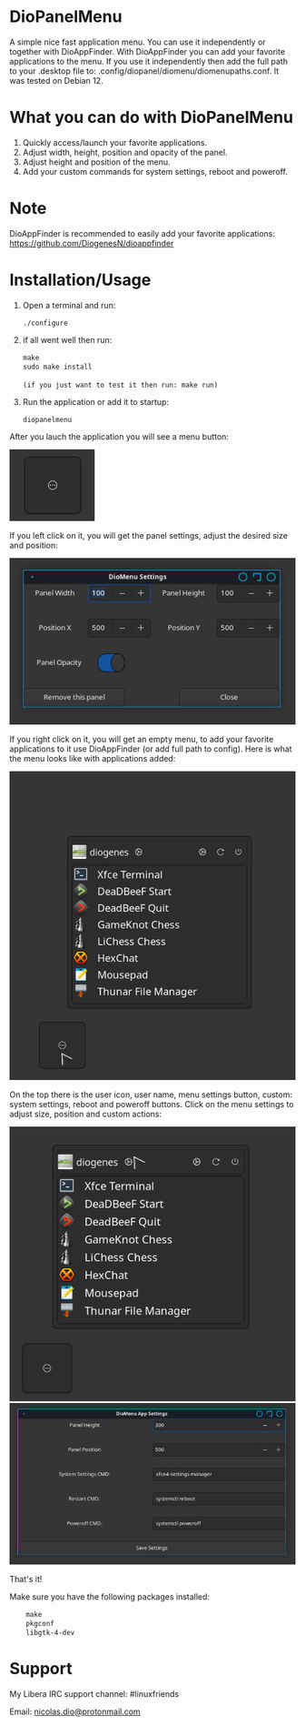 # DioPanelMenu
A simple nice fast application menu.
You can use it independently or together with DioAppFinder.
With DioAppFinder you can add your favorite applications to the menu.
If you use it independently then add the full path to your .desktop file to: .config/diopanel/diomenu/diomenupaths.conf.
It was tested on Debian 12.

# What you can do with DioPanelMenu
   1. Quickly access/launch your favorite applications.
   2. Adjust width, height, position and opacity of the panel.
   3. Adjust height and position of the menu.
   4. Add your custom commands for system settings, reboot and poweroff.

# Note
   DioAppFinder is recommended to easily add your favorite applications:
   https://github.com/DiogenesN/dioappfinder

# Installation/Usage
  1. Open a terminal and run:

		 ./configure

  2. if all went well then run:

		 make
		 sudo make install
		 
		 (if you just want to test it then run: make run)
		
  4. Run the application or add it to startup:
  
		 diopanelmenu

 After you lauch the application you will see a menu button:
 
![Alt text](https://github.com/DiogenesN/dioapanelmenu/blob/main/panelbutton.png)

 If you left click on it, you will get the panel settings, adjust the desired size and position:
 
![Alt text](https://github.com/DiogenesN/dioapanelmenu/blob/main/panelsettings.png)

 If you right click on it, you will get an empty menu, to add your favorite applications to it use DioAppFinder (or add full path to config).
 Here is what the menu looks like with applications added:

![Alt text](https://github.com/DiogenesN/dioapanelmenu/blob/main/panelmenu.png)

On the top there is the user icon, user name, menu settings button, custom: system settings, reboot and poweroff buttons.
Click on the menu settings to adjust size, position and custom actions:

![Alt text](https://github.com/DiogenesN/dioapanelmenu/blob/main/panelmenusettings.png)
![Alt text](https://github.com/DiogenesN/dioapanelmenu/blob/main/panelmenusettingsdialog.png)

That's it!

 Make sure you have the following packages installed:

		make
		pkgconf
		libgtk-4-dev

# Support

   My Libera IRC support channel: #linuxfriends
   
   Email: nicolas.dio@protonmail.com

